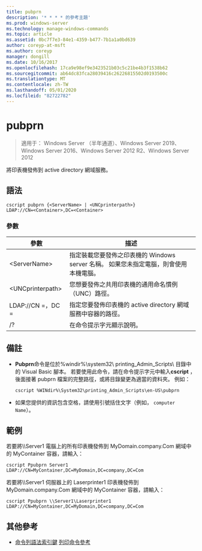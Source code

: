 ```yaml
---
title: pubprn
description: '* * * * 的參考主題'
ms.prod: windows-server
ms.technology: manage-windows-commands
ms.topic: article
ms.assetid: 0bc7f7e3-84e1-4359-b477-7b1a1a0bd639
author: coreyp-at-msft
ms.author: coreyp
manager: dongill
ms.date: 10/16/2017
ms.openlocfilehash: 17ca9e98ef9e3423521b03c5c21be4b3f1538b62
ms.sourcegitcommit: ab64dc83fca28039416c26226815502d0193500c
ms.translationtype: MT
ms.contentlocale: zh-TW
ms.lasthandoff: 05/01/2020
ms.locfileid: "82722782"
---
```

# <a name="pubprn"></a>pubprn

> 適用于： Windows Server （半年通道）、Windows Server 2019、Windows Server 2016、Windows Server 2012 R2、Windows Server 2012

將印表機發佈到 active directory 網域服務。

## <a name="syntax"></a>語法
```
cscript pubprn {<ServerName> | <UNCprinterpath>} 
LDAP://CN=<Container>,DC=<Container>
```

### <a name="parameters"></a>參數
|參數|描述|
|-------|--------|
|\<ServerName>|指定裝載您要發佈之印表機的 Windows server 名稱。 如果您未指定電腦，則會使用本機電腦。|
|\<UNCprinterpath>|您想要發佈之共用印表機的通用命名慣例（UNC）路徑。|
|LDAP://CN =<Container>，DC =<Container>|指定您要發佈印表機的 active directory 網域服務中容器的路徑。|
|/?|在命令提示字元顯示說明。|

## <a name="remarks"></a>備註
-   **Pubprn**命令是位於%windir%\system32\ printing_Admin_Scripts\\ <language>目錄中的 Visual Basic 腳本。 若要使用此命令，請在命令提示字元中輸入**cscript** ，後面接著 pubprn 檔案的完整路徑，或將目錄變更為適當的資料夾。 例如：
    ```
    cscript %WINdir%\System32\printing_Admin_Scripts\en-US\pubprn
    ```
-   如果您提供的資訊包含空格，請使用引號括住文字（例如， `computer Name`）。

## <a name="examples"></a>範例
若要將\\\Server1 電腦上的所有印表機發佈到 MyDomain.company.Com 網域中的 MyContainer 容器，請輸入：
```
cscript Ppubprn Server1 LDAP://CN=MyContainer,DC=MyDomain,DC=company,DC=Com
```
若要將\\\Server1 伺服器上的 Laserprinter1 印表機發佈到 MyDomain.company.Com 網域中的 MyContainer 容器，請輸入：
```
cscript Ppubprn \\Server1\Laserprinter1 LDAP://CN=MyContainer,DC=MyDomain,DC=company,DC=Com
```

## <a name="additional-references"></a>其他參考
- [命令列語法索引鍵](command-line-syntax-key.md)
[列印命令參考](print-command-reference.md)
